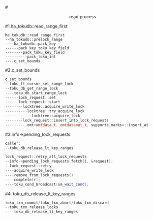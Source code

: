 #<center>read process</center>

#1.ha_tokudb::read_range_first

```
ha_tokudb::read_range_first
--ha_tokudb::prelock_range
----ha_tokudb::pack_key
------pack_key_toku_key_field
--------pack_toku_key_field
----------pack_toku_int
----c_set_bounds
```

#2.c_set_bounds

```cpp
c_set_bounds
--toku_ft_cursor_set_range_lock
--toku_db_get_range_lock
----toku_db_start_range_lock
------lock_request::set
------lock_request::start
--------locktree::acquire_write_lock
----------locktree::try_acquire_lock
------------locktree::acquire_lock
--------lock_request::insert_into_lock_requests
----------omt<omtdata_t, omtdataout_t, supports_marks>::insert_at
```

#3.info->pending_lock_requests

```cpp
caller:
--toku_db_release_lt_key_ranges

lock_request::retry_all_lock_requests
--info->pending_lock_requests.fetch(i, &request);
--lock_request::retry
----acquire_write_lock
----remove_from_lock_requests()
----complete(r);
----toku_cond_broadcast(&m_wait_cond);
```

#4. toku_db_release_lt_key_ranges

```cpp
toku_txn_commit/toku_txn_abort/toku_txn_discard
--toku_txn_release_locks
----toku_db_release_lt_key_ranges
```